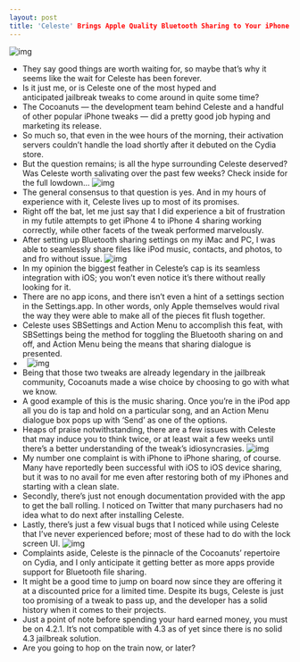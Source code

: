 ```yaml
---
layout: post
title: 'Celeste' Brings Apple Quality Bluetooth Sharing to Your iPhone
---
```

![img](http://media.idownloadblog.com/wp-content/uploads/2011/03/Celeste-05.png)
* They say good things are worth waiting for, so maybe that’s why it seems like the wait for Celeste has been forever.
* Is it just me, or is Celeste one of the most hyped and anticipated jailbreak tweaks to come around in quite some time?
* The Cocoanuts — the development team behind Celeste and a handful of other popular iPhone tweaks — did a pretty good job hyping and marketing its release.
* So much so, that even in the wee hours of the morning, their activation servers couldn’t handle the load shortly after it debuted on the Cydia store.
* But the question remains; is all the hype surrounding Celeste deserved? Was Celeste worth salivating over the past few weeks? Check inside for the full lowdown…
![img](http://media.idownloadblog.com/wp-content/uploads/2011/03/Celeste-03.png)
* The general consensus to that question is yes. And in my hours of experience with it, Celeste lives up to most of its promises.
* Right off the bat, let me just say that I did experience a bit of frustration in my futile attempts to get iPhone 4 to iPhone 4 sharing working correctly, while other facets of the tweak performed marvelously.
* After setting up Bluetooth sharing settings on my iMac and PC, I was able to seamlessly share files like iPod music, contacts, and photos, to and fro without issue.
![img](http://media.idownloadblog.com/wp-content/uploads/2011/03/Celeste-081.png)
* In my opinion the biggest feather in Celeste’s cap is its seamless integration with iOS; you won’t even notice it’s there without really looking for it.
* There are no app icons, and there isn’t even a hint of a settings section in the Settings.app. In other words, only Apple themselves would rival the way they were able to make all of the pieces fit flush together.
* Celeste uses SBSettings and Action Menu to accomplish this feat, with SBSettings being the method for toggling the Bluetooth sharing on and off, and Action Menu being the means that sharing dialogue is presented.
*  
![img](http://media.idownloadblog.com/wp-content/uploads/2011/03/Celeste-01.png)
* Being that those two tweaks are already legendary in the jailbreak community, Cocoanuts made a wise choice by choosing to go with what we know.
* A good example of this is the music sharing. Once you’re in the iPod app all you do is tap and hold on a particular song, and an Action Menu dialogue box pops up with ‘Send’ as one of the options.
* Heaps of praise notwithstanding, there are a few issues with Celeste that may induce you to think twice, or at least wait a few weeks until there’s a better understanding of the tweak’s idiosyncrasies.
![img](http://media.idownloadblog.com/wp-content/uploads/2011/03/Celeste-06.png)
* My number one complaint is with iPhone to iPhone sharing, of course. Many have reportedly been successful with iOS to iOS device sharing, but it was to no avail for me even after restoring both of my iPhones and starting with a clean slate.
* Secondly, there’s just not enough documentation provided with the app to get the ball rolling. I noticed on Twitter that many purchasers had no idea what to do next after installing Celeste.
* Lastly, there’s just a few visual bugs that I noticed while using Celeste that I’ve never experienced before; most of these had to do with the lock screen UI.
![img](http://media.idownloadblog.com/wp-content/uploads/2011/03/Celeste-10.png)
* Complaints aside, Celeste is the pinnacle of the Cocoanuts’ repertoire on Cydia, and I only anticipate it getting better as more apps provide support for Bluetooth file sharing.
* It might be a good time to jump on board now since they are offering it at a discounted price for a limited time. Despite its bugs, Celeste is just too promising of a tweak to pass up, and the developer has a solid history when it comes to their projects.
* Just a point of note before spending your hard earned money, you must be on 4.2.1. It’s not compatible with 4.3 as of yet since there is no solid 4.3 jailbreak solution.
* Are you going to hop on the train now, or later?

